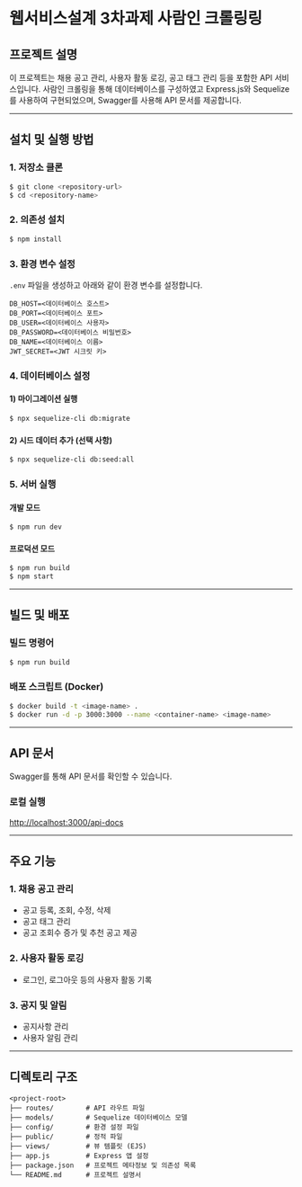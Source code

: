 # 웹서비스설계 3차과제 사람인 크롤링링

## 프로젝트 설명
이 프로젝트는 채용 공고 관리, 사용자 활동 로깅, 공고 태그 관리 등을 포함한 API 서비스입니다.
사람인 크롤링을 통해 데이터베이스를 구성하였고 
 Express.js와 Sequelize를 사용하여 구현되었으며, Swagger를 사용해 API 문서를 제공합니다.

---

## 설치 및 실행 방법

### 1. 저장소 클론
```bash
$ git clone <repository-url>
$ cd <repository-name>
```

### 2. 의존성 설치
```bash
$ npm install
```

### 3. 환경 변수 설정
`.env` 파일을 생성하고 아래와 같이 환경 변수를 설정합니다.
```env
DB_HOST=<데이터베이스 호스트>
DB_PORT=<데이터베이스 포트>
DB_USER=<데이터베이스 사용자>
DB_PASSWORD=<데이터베이스 비밀번호>
DB_NAME=<데이터베이스 이름>
JWT_SECRET=<JWT 시크릿 키>
```

### 4. 데이터베이스 설정
#### 1) 마이그레이션 실행
```bash
$ npx sequelize-cli db:migrate
```

#### 2) 시드 데이터 추가 (선택 사항)
```bash
$ npx sequelize-cli db:seed:all
```

### 5. 서버 실행
#### 개발 모드
```bash
$ npm run dev
```

#### 프로덕션 모드
```bash
$ npm run build
$ npm start
```

---

## 빌드 및 배포

### 빌드 명령어
```bash
$ npm run build
```

### 배포 스크립트 (Docker)
```bash
$ docker build -t <image-name> .
$ docker run -d -p 3000:3000 --name <container-name> <image-name>
```

---

## API 문서
Swagger를 통해 API 문서를 확인할 수 있습니다.
### 로컬 실행
[http://localhost:3000/api-docs](http://localhost:3000/api-docs)

---

## 주요 기능

### 1. 채용 공고 관리
- 공고 등록, 조회, 수정, 삭제
- 공고 태그 관리
- 공고 조회수 증가 및 추천 공고 제공

### 2. 사용자 활동 로깅
- 로그인, 로그아웃 등의 사용자 활동 기록

### 3. 공지 및 알림
- 공지사항 관리
- 사용자 알림 관리

---

## 디렉토리 구조
```
<project-root>
├── routes/        # API 라우트 파일
├── models/        # Sequelize 데이터베이스 모델
├── config/        # 환경 설정 파일
├── public/        # 정적 파일
├── views/         # 뷰 템플릿 (EJS)
├── app.js         # Express 앱 설정
├── package.json   # 프로젝트 메타정보 및 의존성 목록
└── README.md      # 프로젝트 설명서
